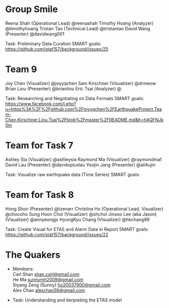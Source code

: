 Group Smile
=========
Reena Shah (Operational Lead) @reenashah
Timothy Hoang (Analyzer) @timothyhoang
Tristan Tao (Technical Lead) @tristantao 
David Wang (Presenter) @davidwang001

Task: Preliminary Data Curation
SMART goals: https://github.com/stat157/background/issues/25


Team 9
=========
Joy Chen	(Visualizer)	@joyyqchen
Sam Kirschner	(Visualizer)	@drmeow
Brian Liou	(Presenter)	@brianliou
Eric Tsai	(Analyzer)	@

Task: Researching and Negotiating on Data Formats
SMART goals: https://www.facebook.com/l.php?u=https%3A%2F%2Fgithub.com%2Fjoyyqchen%2FEarthquakeProject.Team-Chen.Kirschner.Liou.Tsai%2Fblob%2Fmaster%2FREADME.md&h=hAQFNJk0m

Team for Task 7
=========
Ashley Sia (Visualizer) @ashleysia
Raymond Ma (Visualizer) @raymondma1
David Lau (Presenter) @davidopluslau 
Yoojin Jang (Presenter) @all4ujin 

Task: Visualize raw earthquake data (Time Series)
SMART goals:

Team for Task 8
=========
Hong Shon (Presenter) @tzenarr 
Christina Ho (Operational Lead, Visualizer) @chocoho
Sung Hoon Choi (Visualizer) @shchoi
Jinsoo Lee (aka Jason) (Visualizer) @annyeongjs
HyungKyu Chang (Visualizer) @hkchang89

Task: Create Visual for ETAS and Alarm Data in Report
SMART goals: https://github.com/stat157/background/issues/22


The Quakers  
=============  
* Members:  
Carl Shan <shan.carl@gmail.com>  
He Ma <sunnymh2009@gmail.com>  
Siyang Zeng (Sunny) <ho20037900@gmail.com>  
Alex Chao <alexchao56@gmail.com>  

* Task: Understanding and iterpreting the ETAS model  

